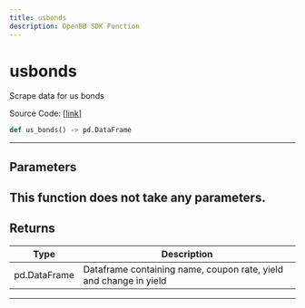 ```yaml
---
title: usbonds
description: OpenBB SDK Function
---
```


# usbonds

Scrape data for us bonds

Source Code: [[link](https://github.com/OpenBB-finance/OpenBBTerminal/tree/main/openbb_terminal/economy/wsj_model.py#L161)]
```python
def us_bonds() -> pd.DataFrame
```
---
## Parameters
This function does not take any parameters.
---
## Returns
| Type | Description |
| ---- | ----------- |
| pd.DataFrame | Dataframe containing name, coupon rate, yield and change in yield |
---
